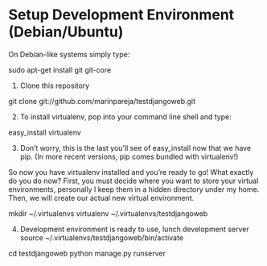 Setup Development Environment (Debian/Ubuntu)
=============================================

On Debian-like systems simply type:

sudo apt-get install git git-core

1. Clone this repository

git clone git://github.com/marinpareja/testdjangoweb.git

2. To install virtualenv, pop into your command line shell and type:

easy_install virtualenv

3. Don’t worry, this is the last you’ll see of easy_install now that we have pip. (In more recent versions, pip comes bundled with virtualenv!)

So now you have virtualenv installed and you’re ready to go! What exactly do you do now? First, you must decide where you want to store your virtual environments, personally I keep them in a hidden directory under my home. Then, we will create our actual new virtual environment.

mkdir ~/.virtualenvs
virtualenv ~/.virtualenvs/testdjangoweb

4. Development environment is ready to use, lunch development server
source ~/.virtualenvs/testdjangoweb/bin/activate

cd testdjangoweb
python manage.py runserver
